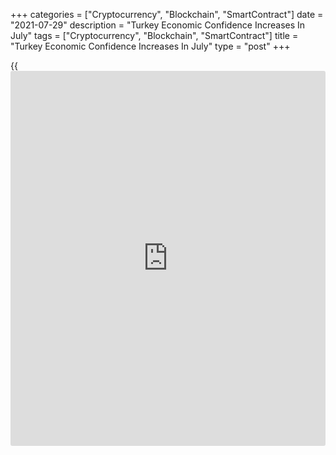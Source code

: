 +++
categories = ["Cryptocurrency", "Blockchain", "SmartContract"]
date = "2021-07-29"
description = "Turkey Economic Confidence Increases In July"
tags = ["Cryptocurrency", "Blockchain", "SmartContract"]
title = "Turkey Economic Confidence Increases In July"
type = "post"
+++

{{<iframe id="large-banner" src="https://www.bounty.group/#slide=13.0" width="100%" height="600" scrolling="no" style="border: 0px solid rgb(216, 221, 230); border-radius: 3px;">}}

Turkey's economic confidence increased in July, figures from the Turkish
Statistical Institute showed on Thursday.

The economic confidence index rose to 100.1 in July from 97.8 in June.
In the same month last year, the confidence index was 90.1.

The consumer confidence index decreased to 79.5 in July from 81.7 in the
previous month.

The measure of manufacturing industry morale increased to 112.1 in July
and the confidence index for services grew to 114.8.

The confidence measures for retail trade declined to 109.6 in July and
that for construction sector rose to 86.3.

For comments and feedback [contact](https://www.playgroundfx.com/contact/): editorial@rtt[news](https://www.letsplayfx.com/blog/forex-news-website/).com

[Economic News][1]

 **What parts of the world are seeing the best (and worst) economic
performances lately? Click[here][2] to check out our [Econ Scorecard][2]
and find out! See up-to-the-moment [ranking](https://www.playgroundfx.com/blog/crypto-exchange-ranking/)s for the best and worst
performers in [GDP][2], [unemployment rate][3], [inflation][4] and much
more.**

   1. www.rtt[news](https://www.letsplayfx.com/blog/forex-news-website/).com/Content/EconomicNews.aspx
   2. www.rtt[news](https://www.letsplayfx.com/blog/forex-news-website/).com/economic-scorecard/world-rank/GDP/highest-performance.aspx
   3. www.rtt[news](https://www.letsplayfx.com/blog/forex-news-website/).com/economic-scorecard/world-rank/unemployment-rate/lowest-performance.aspx
   4. www.rtt[news](https://www.letsplayfx.com/blog/forex-news-website/).com/economic-scorecard/world-rank/CPI/highest-performance.aspx